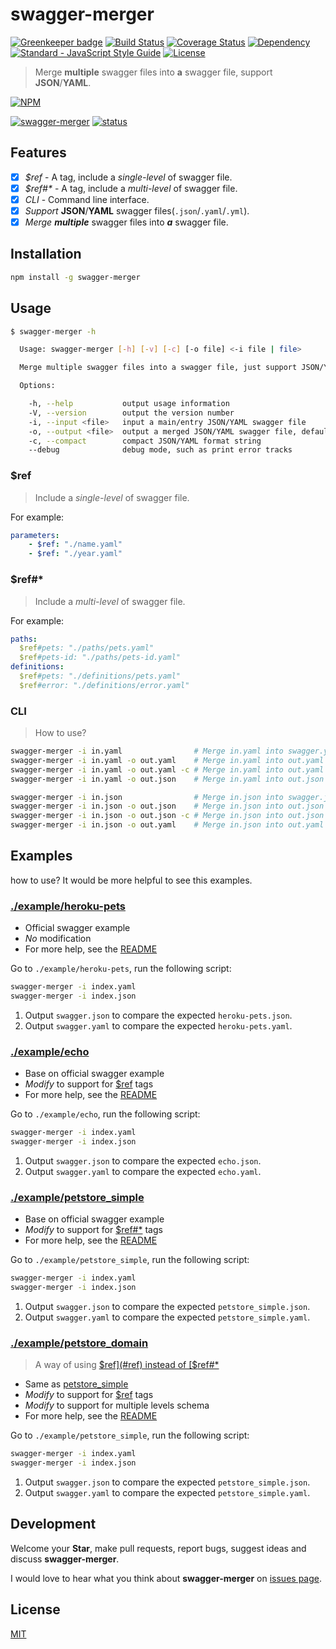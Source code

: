 # swagger-merger

[![Greenkeeper badge](https://badges.greenkeeper.io/WindomZ/swagger-merger.svg)](https://greenkeeper.io/)
[![Build Status](https://travis-ci.org/WindomZ/swagger-merger.svg?branch=master)](https://travis-ci.org/WindomZ/swagger-merger)
[![Coverage Status](https://coveralls.io/repos/github/WindomZ/swagger-merger/badge.svg?branch=master)](https://coveralls.io/github/WindomZ/swagger-merger?branch=master)
[![Dependency](https://david-dm.org/WindomZ/swagger-merger.svg)](https://david-dm.org/WindomZ/swagger-merger)
[![Standard - JavaScript Style Guide](https://img.shields.io/badge/code_style-standard-brightgreen.svg)](https://standardjs.com/)
[![License](https://img.shields.io/badge/license-MIT-green.svg)](https://opensource.org/licenses/MIT)

> Merge **multiple** swagger files into **a** swagger file, support **JSON**/**YAML**.

[![NPM](https://nodei.co/npm/swagger-merger.png)](https://nodei.co/npm/swagger-merger/)

[![swagger-merger](https://img.shields.io/npm/v/swagger-merger.svg)](https://www.npmjs.com/package/swagger-merger)
[![status](https://img.shields.io/badge/status-stable-green.svg)](https://www.npmjs.com/package/swagger-merger)

## Features

- [x] _$ref_ - A tag, include a _single-level_ of swagger file.
- [x] _$ref#*_ - A tag, include a _multi-level_ of swagger file.
- [x] _CLI_ - Command line interface.
- [x] _Support_ **JSON**/**YAML** swagger files(`.json`/`.yaml`/`.yml`).
- [x] _Merge_ ***multiple*** swagger files into ***a*** swagger file.

## Installation

```bash
npm install -g swagger-merger
```

## Usage

```bash
$ swagger-merger -h

  Usage: swagger-merger [-h] [-v] [-c] [-o file] <-i file | file>

  Merge multiple swagger files into a swagger file, just support JSON/YAML.

  Options:

    -h, --help           output usage information
    -V, --version        output the version number
    -i, --input <file>   input a main/entry JSON/YAML swagger file
    -o, --output <file>  output a merged JSON/YAML swagger file, default is `swagger.*`
    -c, --compact        compact JSON/YAML format string
    --debug              debug mode, such as print error tracks
```

### $ref

> Include a _single-level_ of swagger file.

For example:
```yaml
parameters:
    - $ref: "./name.yaml"
    - $ref: "./year.yaml"
```

### $ref#*

> Include a _multi-level_ of swagger file.

For example:
```yaml
paths:
  $ref#pets: "./paths/pets.yaml"
  $ref#pets-id: "./paths/pets-id.yaml"
definitions:
  $ref#pets: "./definitions/pets.yaml"
  $ref#error: "./definitions/error.yaml"
```

### CLI

> How to use?

```bash
swagger-merger -i in.yaml                # Merge in.yaml into swagger.yaml
swagger-merger -i in.yaml -o out.yaml    # Merge in.yaml into out.yaml
swagger-merger -i in.yaml -o out.yaml -c # Merge in.yaml into out.yaml and compress it
swagger-merger -i in.yaml -o out.json    # Merge in.yaml into out.json

swagger-merger -i in.json                # Merge in.json into swagger.json
swagger-merger -i in.json -o out.json    # Merge in.json into out.json
swagger-merger -i in.json -o out.json -c # Merge in.json into out.json and compress it
swagger-merger -i in.json -o out.yaml    # Merge in.json into out.yaml
```

## Examples

how to use? It would be more helpful to see this examples.

### [./example/heroku-pets](https://github.com/WindomZ/swagger-merger/tree/master/example/heroku-pets)

- Official swagger example
- _No_ modification
- For more help, see the [README](https://github.com/WindomZ/swagger-merger/tree/master/example/heroku-pets/README.md#readme)

Go to `./example/heroku-pets`, run the following script: 
```bash
swagger-merger -i index.yaml
swagger-merger -i index.json
```

1. Output `swagger.json` to compare the expected `heroku-pets.json`.
1. Output `swagger.yaml` to compare the expected `heroku-pets.yaml`.

### [./example/echo](https://github.com/WindomZ/swagger-merger/tree/master/example/echo)

- Base on official swagger example
- _Modify_ to support for [$ref](#ref) tags
- For more help, see the [README](https://github.com/WindomZ/swagger-merger/tree/master/example/echo/README.md#readme)

Go to `./example/echo`, run the following script: 
```bash
swagger-merger -i index.yaml
swagger-merger -i index.json
```

1. Output `swagger.json` to compare the expected `echo.json`.
1. Output `swagger.yaml` to compare the expected `echo.yaml`.

### [./example/petstore_simple](https://github.com/WindomZ/swagger-merger/tree/master/example/petstore_simple)

- Base on official swagger example
- _Modify_ to support for [$ref#*](#ref-1) tags
- For more help, see the [README](https://github.com/WindomZ/swagger-merger/tree/master/example/petstore_simple/README.md#readme)

Go to `./example/petstore_simple`, run the following script: 
```bash
swagger-merger -i index.yaml
swagger-merger -i index.json
```

1. Output `swagger.json` to compare the expected `petstore_simple.json`.
1. Output `swagger.yaml` to compare the expected `petstore_simple.yaml`.

### [./example/petstore_domain](https://github.com/WindomZ/swagger-merger/tree/master/example/petstore_domain)

> A way of using [$ref](#ref) instead of [$ref#*](#ref-1)

- Same as [petstore_simple](#examplepetstore_simple)
- _Modify_ to support for [$ref](#ref) tags
- _Modify_ to support for multiple levels schema
- For more help, see the [README](https://github.com/WindomZ/swagger-merger/tree/master/example/petstore_domain/README.md#readme)

Go to `./example/petstore_simple`, run the following script: 
```bash
swagger-merger -i index.yaml
swagger-merger -i index.json
```

1. Output `swagger.json` to compare the expected `petstore_simple.json`.
1. Output `swagger.yaml` to compare the expected `petstore_simple.yaml`.

## Development

Welcome your **Star**, make pull requests, report bugs, suggest ideas and discuss **swagger-merger**.

I would love to hear what you think about **swagger-merger** on [issues page](https://github.com/WindomZ/swagger-merger/issues).

## License

[MIT](https://github.com/WindomZ/swagger-merger/blob/master/LICENSE)
